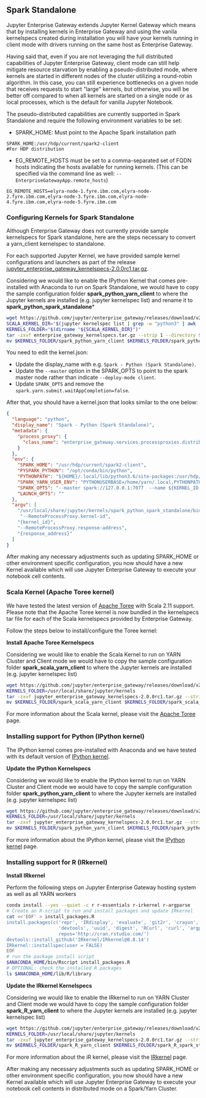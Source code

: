 ## Spark Standalone

Jupyter Enterprise Gateway extends Jupyter Kernel Gateway which means that by installing kernels in Enterprise Gateway and using the vanila kernelspecs created during installation you will have your kernels running in client mode with drivers running on the same host as Enterprise Gateway. 

Having said that, even if you are not leveraging the full distributed capabilities of Jupyter Enterprise Gateway, client mode can still help mitigate resource starvation by enabling a pseudo-distributed mode, where kernels are started in different nodes of the cluster utilizing a round-robin algorithm. In this case, you can still experience bottlenecks on a given node that receives requests to start "large" kernels, but otherwise, you will be better off compared to when all kernels are started on a single node or as local processes, which is the default for vanilla Jupyter Notebook.

The pseudo-distributed capabilities are currently supported in Spark Standalone and require the following environment variables to be set:

* SPARK_HOME: Must point to the Apache Spark installation path

```
SPARK_HOME:/usr/hdp/current/spark2-client                            #For HDP distribution
```

* EG_REMOTE_HOSTS must be set to a comma-separated set of FQDN hosts indicating the hosts available for running kernels. (This can be specified via the command line as well: `--EnterpriseGatewayApp.remote_hosts`)

```
EG_REMOTE_HOSTS=elyra-node-1.fyre.ibm.com,elyra-node-2.fyre.ibm.com,elyra-node-3.fyre.ibm.com,elyra-node-4.fyre.ibm.com,elyra-node-5.fyre.ibm.com
```

### Configuring Kernels for Spark Standalone

Although Enterprise Gateway does not currently provide sample kernelspecs for Spark standalone, here are the steps necessary to convert a yarn_client kernelspec to standalone.

For each supported Jupyter Kernel, we have provided sample kernel configurations and launchers as part of the release
[jupyter_enterprise_gateway_kernelspecs-2.0.0rc1.tar.gz](https://github.com/jupyter/enterprise_gateway/releases/download/v2.0.0rc1/jupyter_enterprise_gateway_kernelspecs-2.0.0rc1.tar.gz).

Considering we would like to enable the IPython Kernel that comes pre-installed with Anaconda to run on
Spark Standalone, we would have to copy the sample configuration folder **spark_python_yarn_client**
to where the Jupyter kernels are installed (e.g. jupyter kernelspec list) and rename it to **spark_python_spark_standalone***

``` Bash
wget https://github.com/jupyter/enterprise_gateway/releases/download/v2.0.0rc1/jupyter_enterprise_gateway_kernelspecs-2.0.0rc1.tar.gz
SCALA_KERNEL_DIR="$(jupyter kernelspec list | grep -w "python3" | awk '{print $2}')"
KERNELS_FOLDER="$(dirname "${SCALA_KERNEL_DIR}")"
tar -zxvf enterprise_gateway_kernelspecs.tar.gz --strip 1 --directory $KERNELS_FOLDER/spark_python_yarn_client/ spark_python_yarn_client/
mv $KERNELS_FOLDER/spark_python_yarn_client $KERNELS_FOLDER/spark_python_spark_standalone
```

You need to edit the kernel.json:

+ Update the display_name with e.g. `Spark - Python (Spark Standalone)`.
+ Update the `--master` option in the SPARK_OPTS to point to the spark master node rather than indicate `--deploy-mode client`.
+ Update `SPARK_OPTS` and remove the `spark.yarn.submit.waitAppCompletion=false`.

After that, you should have a kernel.json that looks similar to the one below:

```json
{
  "language": "python",
  "display_name": "Spark - Python (Spark Standalone)",
  "metadata": {
    "process_proxy": {
      "class_name": "enterprise_gateway.services.processproxies.distributed.DistributedProcessProxy"
    }
  },
  "env": {
    "SPARK_HOME": "/usr/hdp/current/spark2-client",
    "PYSPARK_PYTHON": "/opt/conda/bin/python",
    "PYTHONPATH": "${HOME}/.local/lib/python3.6/site-packages:/usr/hdp/current/spark2-client/python:/usr/hdp/current/spark2-client/python/lib/py4j-0.10.6-src.zip",
    "SPARK_YARN_USER_ENV": "PYTHONUSERBASE=/home/yarn/.local,PYTHONPATH=${HOME}/.local/lib/python3.6/site-packages:/usr/hdp/current/spark2-client/python:/usr/hdp/current/spark2-client/python/lib/py4j-0.10.6-src.zip,PATH=/opt/conda/bin:$PATH",
    "SPARK_OPTS": "--master spark://127.0.0.1:7077  --name ${KERNEL_ID:-ERROR__NO__KERNEL_ID}",
    "LAUNCH_OPTS": ""
  },
  "argv": [
    "/usr/local/share/jupyter/kernels/spark_python_spark_standalone/bin/run.sh",
     "--RemoteProcessProxy.kernel-id",
    "{kernel_id}",
    "--RemoteProcessProxy.response-address",
    "{response_address}"
  ]
}
```

After making any necessary adjustments such as updating SPARK_HOME or other environment specific configuration, you now should have a new Kernel available which will use Jupyter Enterprise Gateway to execute your notebook cell contents.

### Scala Kernel (Apache Toree kernel)

We have tested the latest version of [Apache Toree](http://toree.apache.org/) with Scala 2.11 support.  Please note that the Apache Toree kernel is now bundled in the kernelspecs tar file for each of the Scala kernelspecs provided by Enterprise Gateway.

Follow the steps below to install/configure the Toree kernel:

**Install Apache Toree Kernelspecs**

Considering we would like to enable the Scala Kernel to run on YARN Cluster and Client mode we would have to copy the sample configuration folder **spark_scala_yarn_client** to where the Jupyter kernels are installed (e.g. jupyter kernelspec list)

``` Bash
wget https://github.com/jupyter/enterprise_gateway/releases/download/v2.0.0rc1/jupyter_enterprise_gateway_kernelspecs-2.0.0rc1.tar.gz
KERNELS_FOLDER=/usr/local/share/jupyter/kernels
tar -zxvf jupyter_enterprise_gateway_kernelspecs-2.0.0rc1.tar.gz --strip 1 --directory $KERNELS_FOLDER/spark_scala_yarn_client/ spark_scala_yarn_client/
mv $KERNELS_FOLDER/spark_scala_yarn_client $KERNELS_FOLDER/spark_scala_spark_standalone
```

For more information about the Scala kernel, please visit the [Apache Toree](http://toree.apache.org/) page.

### Installing support for Python (IPython kernel)

The IPython kernel comes pre-installed with Anaconda and we have tested with its default version of [IPython kernel](http://ipython.readthedocs.io/en/stable/).

**Update the IPython Kernelspecs**

Considering we would like to enable the IPython kernel to run on YARN Cluster and Client mode we would have to copy the sample configuration folder **spark_python_yarn_client** to where the Jupyter kernels are installed (e.g. jupyter kernelspec list)

``` Bash
wget https://github.com/jupyter/enterprise_gateway/releases/download/v2.0.0rc1/jupyter_enterprise_gateway_kernelspecs-2.0.0rc1.tar.gz
KERNELS_FOLDER=/usr/local/share/jupyter/kernels
tar -zxvf jupyter_enterprise_gateway_kernelspecs-2.0.0rc1.tar.gz --strip 1 --directory $KERNELS_FOLDER/spark_python_yarn_client/ spark_python_yarn_client/
mv $KERNELS_FOLDER/spark_python_yarn_client $KERNELS_FOLDER/spark_python_spark_standalone
```

For more information about the IPython kernel, please visit the [IPython kernel](http://ipython.readthedocs.io/en/stable/) page.

### Installing support for R (IRkernel)

**Install IRkernel**

Perform the following steps on Jupyter Enterprise Gateway hosting system as well as all YARN workers

```Bash
conda install --yes --quiet -c r r-essentials r-irkernel r-argparse
# Create an R-script to run and install packages and update IRkernel
cat <<'EOF' > install_packages.R
install.packages(c('repr', 'IRdisplay', 'evaluate', 'git2r', 'crayon', 'pbdZMQ',
                   'devtools', 'uuid', 'digest', 'RCurl', 'curl', 'argparse'),
                   repos='http://cran.rstudio.com/')
devtools::install_github('IRkernel/IRkernel@0.8.14')
IRkernel::installspec(user = FALSE)
EOF
# run the package install script
$ANACONDA_HOME/bin/Rscript install_packages.R
# OPTIONAL: check the installed R packages
ls $ANACONDA_HOME/lib/R/library
```

**Update the IRkernel Kernelspecs**

Considering we would like to enable the IRkernel to run on YARN Cluster and Client mode we would have to copy the sample configuration folder **spark_R_yarn_client** to where the Jupyter kernels are installed (e.g. jupyter kernelspec list)

``` Bash
wget https://github.com/jupyter/enterprise_gateway/releases/download/v2.0.0rc1/jupyter_enterprise_gateway_kernelspecs-2.0.0rc1.tar.gz
KERNELS_FOLDER=/usr/local/share/jupyter/kernels
tar -zxvf jupyter_enterprise_gateway_kernelspecs-2.0.0rc1.tar.gz --strip 1 --directory $KERNELS_FOLDER/spark_R_yarn_client/ spark_R_yarn_client/
mv $KERNELS_FOLDER/spark_R_yarn_client $KERNELS_FOLDER/spark_R_spark_standalone
```

For more information about the iR kernel, please visit the [IRkernel](https://irkernel.github.io/) page.

After making any necessary adjustments such as updating SPARK_HOME or other environment specific configuration, you now should have a new Kernel available which will use Jupyter Enterprise Gateway to execute your notebook cell contents in distributed mode on a Spark/Yarn Cluster.   
